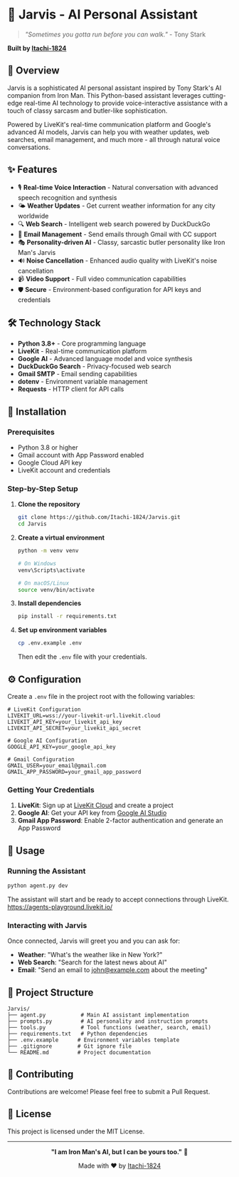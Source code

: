 # 🤖 Jarvis - AI Personal Assistant

> *"Sometimes you gotta run before you can walk."* - Tony Stark

**Built by [Itachi-1824](https://github.com/Itachi-1824)**

## 📖 Overview

Jarvis is a sophisticated AI personal assistant inspired by Tony Stark's AI companion from Iron Man. This Python-based assistant leverages cutting-edge real-time AI technology to provide voice-interactive assistance with a touch of classy sarcasm and butler-like sophistication.

Powered by LiveKit's real-time communication platform and Google's advanced AI models, Jarvis can help you with weather updates, web searches, email management, and much more - all through natural voice conversations.

## ✨ Features

- 🎙️ **Real-time Voice Interaction** - Natural conversation with advanced speech recognition and synthesis
- 🌤️ **Weather Updates** - Get current weather information for any city worldwide
- 🔍 **Web Search** - Intelligent web search powered by DuckDuckGo
- 📧 **Email Management** - Send emails through Gmail with CC support
- 🎭 **Personality-driven AI** - Classy, sarcastic butler personality like Iron Man's Jarvis
- 🔊 **Noise Cancellation** - Enhanced audio quality with LiveKit's noise cancellation
- 📹 **Video Support** - Full video communication capabilities
- 🛡️ **Secure** - Environment-based configuration for API keys and credentials

## 🛠️ Technology Stack

- **Python 3.8+** - Core programming language
- **LiveKit** - Real-time communication platform
- **Google AI** - Advanced language model and voice synthesis
- **DuckDuckGo Search** - Privacy-focused web search
- **Gmail SMTP** - Email sending capabilities
- **dotenv** - Environment variable management
- **Requests** - HTTP client for API calls

## 🚀 Installation

### Prerequisites

- Python 3.8 or higher
- Gmail account with App Password enabled
- Google Cloud API key
- LiveKit account and credentials

### Step-by-Step Setup

1. **Clone the repository**
   ```bash
   git clone https://github.com/Itachi-1824/Jarvis.git
   cd Jarvis
   ```

2. **Create a virtual environment**
   ```bash
   python -m venv venv
   
   # On Windows
   venv\Scripts\activate
   
   # On macOS/Linux
   source venv/bin/activate
   ```

3. **Install dependencies**
   ```bash
   pip install -r requirements.txt
   ```

4. **Set up environment variables**
   ```bash
   cp .env.example .env
   ```
   Then edit the `.env` file with your credentials.

## ⚙️ Configuration

Create a `.env` file in the project root with the following variables:

```env
# LiveKit Configuration
LIVEKIT_URL=wss://your-livekit-url.livekit.cloud
LIVEKIT_API_KEY=your_livekit_api_key
LIVEKIT_API_SECRET=your_livekit_api_secret

# Google AI Configuration
GOOGLE_API_KEY=your_google_api_key

# Gmail Configuration
GMAIL_USER=your_email@gmail.com
GMAIL_APP_PASSWORD=your_gmail_app_password
```

### Getting Your Credentials

1. **LiveKit**: Sign up at [LiveKit Cloud](https://cloud.livekit.io/) and create a project
2. **Google AI**: Get your API key from [Google AI Studio](https://aistudio.google.com/)
3. **Gmail App Password**: Enable 2-factor authentication and generate an App Password

## 🎯 Usage

### Running the Assistant

```bash
python agent.py dev
```

The assistant will start and be ready to accept connections through LiveKit.
https://agents-playground.livekit.io/

### Interacting with Jarvis

Once connected, Jarvis will greet you and you can ask for:

- **Weather**: "What's the weather like in New York?"
- **Web Search**: "Search for the latest news about AI"
- **Email**: "Send an email to john@example.com about the meeting"

## 📁 Project Structure

```
Jarvis/
├── agent.py           # Main AI assistant implementation
├── prompts.py         # AI personality and instruction prompts
├── tools.py           # Tool functions (weather, search, email)
├── requirements.txt   # Python dependencies
├── .env.example      # Environment variables template
├── .gitignore        # Git ignore file
└── README.md         # Project documentation
```

## 🤝 Contributing

Contributions are welcome! Please feel free to submit a Pull Request.

## 📄 License

This project is licensed under the MIT License.

---

<div align="center">

**"I am Iron Man's AI, but I can be yours too."** 🤖

Made with ❤️ by [Itachi-1824](https://github.com/Itachi-1824)

</div>

